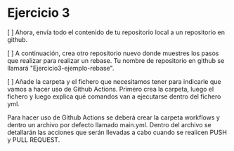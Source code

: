 Ejercicio 3
===========

[ ] Ahora, envía todo el contenido de tu repositorio local a un repositorio en github.

[ ] A continuación, crea otro repositorio nuevo donde muestres los pasos que realizar para realizar un rebase. Tu nombre de repositorio en github se llamará "Ejercicio3-ejemplo-rebase".

[ ] Añade la carpeta y el fichero que necesitamos tener para indicarle que vamos a hacer uso de Github Actions. Primero crea la carpeta, luego el fichero y luego explica qué comandos van a ejecutarse dentro del fichero yml. 

Para hacer uso de Github Actions se deberá crear la carpeta workflows y dentro un archivo por defecto llamado main.yml. 
Dentro del archivo se detallarán las acciones que serán llevadas a cabo cuando se realicen PUSH y PULL REQUEST.
